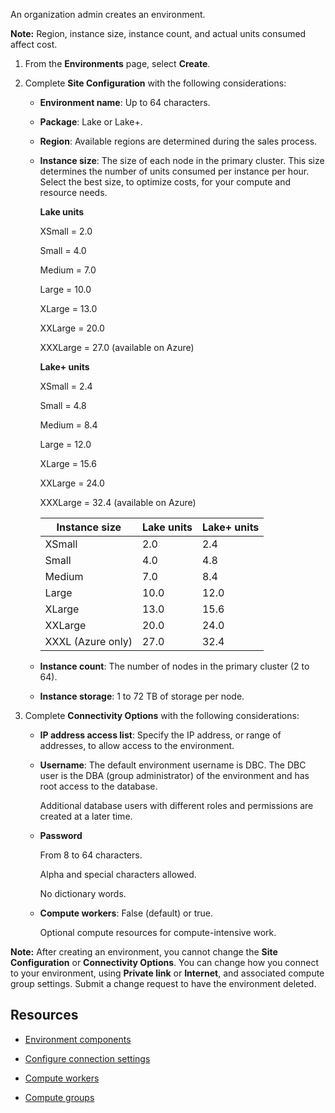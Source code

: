 An organization admin creates an environment.

**Note:** Region, instance size, instance count, and actual units consumed affect cost.

1.  From the **Environments** page, select **Create**.


1.  Complete **Site Configuration** with the following considerations:

    -   **Environment name**: Up to 64 characters.


    -   **Package**: Lake or Lake+.


    -   **Region**: Available regions are determined during the sales process.


    -   **Instance size**: The size of each node in the primary cluster. This size determines the number of units consumed per instance per hour. Select the best size, to optimize costs, for your compute and resource needs.

        **Lake units**

        XSmall = 2.0

        Small = 4.0

        Medium = 7.0

        Large = 10.0

        XLarge = 13.0

        XXLarge = 20.0

        XXXLarge = 27.0 (available on Azure)

        **Lake+ units**

        XSmall = 2.4

        Small = 4.8

        Medium = 8.4

        Large = 12.0

        XLarge = 15.6

        XXLarge = 24.0

        XXXLarge = 32.4 (available on Azure)

        |Instance size|Lake units|Lake+ units|
        |--------------|-----------|------------|
        |XSmall|2.0|2.4|
        |Small|4.0|4.8|
        |Medium|7.0|8.4|
        |Large|10.0|12.0|
        |XLarge|13.0|15.6|
        |XXLarge|20.0|24.0|
        |XXXL (Azure only)|27.0|32.4|


    -   **Instance count**: The number of nodes in the primary cluster (2 to 64).


    -   **Instance storage**: 1 to 72 TB of storage per node.


1.  Complete **Connectivity Options** with the following considerations:

    -   **IP address access list**: Specify the IP address, or range of addresses, to allow access to the environment.


    -   **Username**: The default environment username is DBC. The DBC user is the DBA (group administrator) of the environment and has root access to the database.

        Additional database users with different roles and permissions are created at a later time.


    -   **Password**

        From 8 to 64 characters.

        Alpha and special characters allowed.

        No dictionary words.


    -   **Compute workers**: False (default) or true.

        Optional compute resources for compute-intensive work.


**Note:** After creating an environment, you cannot change the **Site Configuration** or **Connectivity Options**. You can change how you connect to your environment, using **Private link** or **Internet**, and associated compute group settings. Submit a change request to have the environment deleted.

## Resources


-   [Environment components](nmr1658424425362.md)


-   [Configure connection settings](laq1640280582810.md)


-   [Compute workers](lyi1662583368110.md)


-   [Compute groups](mqu1640280532737.md)


